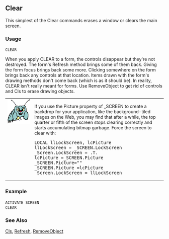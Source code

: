 ## Clear

This simplest of the Clear commands erases a window or clears the main screen.

### Usage

```foxpro
CLEAR
```

When you apply CLEAR to a form, the controls disappear but they're not destroyed. The form's Refresh method brings some of them back. Giving the form focus brings back some more. Clicking somewhere on the form brings back any controls at that location. Items drawn with the form's drawing methods don't come back (which is as it should be). In reality, CLEAR isn't really meant for forms. Use RemoveObject to get rid of controls and Cls to erase drawing objects.

<table border=0 cellspacing=0 cellpadding=0 width=100%>
<tr>
  <td width=17% valign=top>
<img width=95 height=78 src="bug.gif"></p>
  </td>
  <td width=83%>
  <p>If you use the Picture property of _SCREEN to create a backdrop for your application, like the background-tiled images on the Web, you may find that after a while, the top quarter or fifth of the screen stops clearing correctly and starts accumulating bitmap garbage. Force the screen to clear with:</p>
<pre>LOCAL llLockScreen, lcPicture
llLockScreen = _SCREEN.LockScreen
_Screen.LockScreen = .T.
lcPicture =_SCREEN.Picture
_SCREEN.Picture=&quot;&quot;
_SCREEN.Picture =lcPicture
_Screen.LockScreen = llLockScreen</pre>
  </td>
 </tr>
</table>

### Example

```foxpro
ACTIVATE SCREEN
CLEAR
```
### See Also

[Cls](s4g443.md), [Refresh](s4g616.md), [RemoveObject](s4g474.md)
